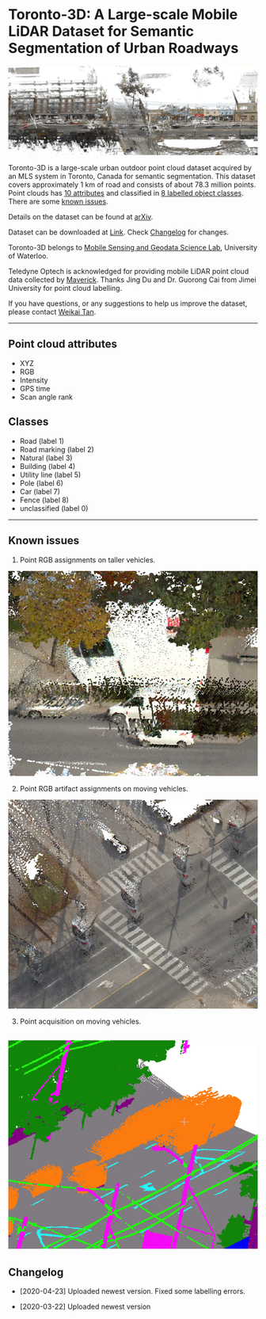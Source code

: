 # Toronto-3D: A Large-scale Mobile LiDAR Dataset for Semantic Segmentation of Urban Roadways

![Image](Screenshots/Sample_RGB.png)

Toronto-3D is a large-scale urban outdoor point cloud dataset acquired by an MLS system in Toronto, Canada for semantic segmentation. This dataset covers approximately 1 km of road and consists of about 78.3 million points. Point clouds has [10 attributes](#attributes) and classified in [8 labelled object classes](#classes). There are some [known issues](#issues).

Details on the dataset can be found at [arXiv](https://arxiv.org/abs/2003.08284).

Dataset can be downloaded at [Link](https://1drv.ms/u/s!Amlc6yZnF87psX6hKS8VOQllVvj4?e=yWhrYX). Check [Changelog](#changelog) for changes.

Toronto-3D belongs to [Mobile Sensing and Geodata Science Lab](https://uwaterloo.ca/mobile-sensing/), University of Waterloo. 

Teledyne Optech is acknowledged for providing mobile LiDAR point cloud data collected by [Maverick](https://www.teledyneoptech.com/en/products/mobile-survey/maverick/). Thanks Jing Du and Dr. Guorong Cai from Jimei University for point cloud labelling.

If you have questions, or any suggestions to help us improve the dataset, please contact [Weikai Tan](mailto:weikai.tan@uwaterloo.ca).

---
## <a name="attributes"></a> Point cloud attributes 
* XYZ
* RGB
* Intensity
* GPS time
* Scan angle rank

## <a name="classes"></a> Classes 
* Road (label 1) 
* Road marking (label 2)
* Natural (label 3)
* Building (label 4)
* Utility line (label 5)
* Pole (label 6)
* Car (label 7)
* Fence (label 8)
* unclassified (label 0)

---
## <a name="issues"></a> Known issues 
1. Point RGB assignments on taller vehicles.

![Image](Screenshots/Issue_1.png)

2. Point RGB artifact assignments on moving vehicles.

![Image](Screenshots/Issue_2.png)

3. Point acquisition on moving vehicles.

![Image](Screenshots/Issue_3.png)
---
## <a name="changelog"></a> Changelog 

* [2020-04-23] Uploaded newest version. Fixed some labelling errors.

* [2020-03-22] Uploaded newest version